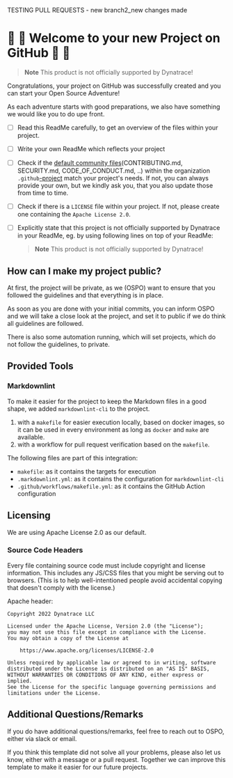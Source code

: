 TESTING PULL REQUESTS - new branch2_new changes made

# :tada: :tada: Welcome to your new Project on GitHub :tada: :tada:

> **Note**
> This product is not officially supported by Dynatrace!

Congratulations, your project on GitHub was successfully created and you can start your Open Source Adventure!

As each adventure starts with good preparations, we also have something we would like you to do upe front.

- [ ] Read this ReadMe carefully, to get an overview of the files within your project.
- [ ] Write your own ReadMe which reflects your project
- [ ] Check if the [default community files](https://docs.github.com/en/communities/setting-up-your-project-for-healthy-contributions/creating-a-default-community-health-file)(CONTRIBUTING.md, SECURITY.md, CODE_OF_CONDUCT.md, ..) within the organization `.github`[-project](https://github.com/dynatrace-oss/.github/) match your project's needs. If not, you can always provide your own, but we kindly ask you, that you also update those from time to time.
- [ ] Check if there is a `LICENSE` file within your project. If not, please create one containing the `Apache License 2.0`.
- [ ] Explicitly state that this project is not officially supported by Dynatrace in your ReadMe, eg. by using following lines on top of your ReadMe:

    > **Note**
    > This product is not officially supported by Dynatrace!

## How can I make my project public?

At first, the project will be private, as we (OSPO) want to ensure that you followed the guidelines and that everything is in place.

As soon as you are done with your initial commits, you can inform OSPO and we will take a close look at the project, and set it to public if we do think all guidelines are followed.

There is also some automation running, which will set projects, which do not follow the guidelines, to private.

## Provided Tools

### Markdownlint

To make it easier for the project to keep the Markdown files in a good shape, we added `markdownlint-cli` to the project.

1. with a `makefile` for easier execution locally, based on docker images, so it can be used in every environment as long as `docker` and `make` are available.
1. with a workflow for pull request verification based on the `makefile`.

The following files are part of this integration:

- `makefile`: as it contains the targets for execution
- `.markdownlint.yml`: as it contains the configuration for `markdownlint-cli`
- `.github/workflows/makefile.yml`: as it contains the GitHub Action configuration

## Licensing

We are using Apache License 2.0 as our default.

### Source Code Headers

Every file containing source code must include copyright and license
information. This includes any JS/CSS files that you might be serving out to
browsers. (This is to help well-intentioned people avoid accidental copying that
doesn't comply with the license.)

Apache header:

    Copyright 2022 Dynatrace LLC

    Licensed under the Apache License, Version 2.0 (the "License");
    you may not use this file except in compliance with the License.
    You may obtain a copy of the License at

        https://www.apache.org/licenses/LICENSE-2.0

    Unless required by applicable law or agreed to in writing, software
    distributed under the License is distributed on an "AS IS" BASIS,
    WITHOUT WARRANTIES OR CONDITIONS OF ANY KIND, either express or implied.
    See the License for the specific language governing permissions and
    limitations under the License.

## Additional Questions/Remarks

If you do have additional questions/remarks, feel free to reach out to OSPO, either via slack or email.

If you think this template did not solve all your problems, please also let us know, either with a message or a pull request.
Together we can improve this template to make it easier for our future projects.
